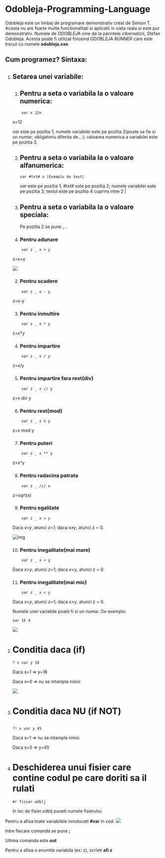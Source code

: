 # Odobleja-Programming-Language

   Odobleja este un limbaj de programare demonstrativ creat de Simion T. Acesta nu are foarte multe functionalitati si aplicatii in viata reala si este pur demonstrativ. Numele de *ODOBLEJA* vine de la parintele ciberneticii, Stefan Odobleja. Acesta poate fi utilizat folosind ODOBLEJA RUNNER care este trecut cu numele **odobleja.exe**.

## Cum programez? Sintaxa:
 1. ## Setarea unei variabile:
    1. ##   Pentru a seta o variabila la o valoare numerica:
      ```odobleja
          var x 12n
       ```
      x=12

      *var* este pe pozitia 1; numele variabilei este pe pozitia 2(poate sa fie si un numar; obligatoriu diferita de *_* ); valoarea numerica a variabilei este pe pozitia 3.

    2. ##   Pentru a seta o variabila la o valoare alfanumerica:
   
       ```odobleja
       var #txt# x |Exemplu de text|
       ```
       *var* este pe pozitia 1; #txt# este pe pozitia 2; numele variabilei este pe pozitia 3; textul este pe pozitia 4 cuprins intre 2 |
    3. ##   Pentru a seta o variabila la o valoare speciala:

       Pe pozitia 2 se pune *_* . 

      1. ###     Pentru adunare

      ```odobleja
          var z _ x + y   
       ```
       z=x+y

       ![](https://github.com/RoAstro/Odobleja-Programming-Language-/blob/main/plus.png?raw=true)


       2. ###     Pentru scadere

      ```odobleja
          var z _ x - y   
       ```
       z=x-y

       3.  ###     Pentru inmultire

      ```odobleja
          var z _ x * y   
       ```
       z=x*y

       4. ###     Pentru impartire

      ```odobleja
          var z _ x / y   
       ```
       z=x/y

       5. ###     Pentru impartire fara rest(div)

      ```odobleja
          var z _ x // y   
       ```
       z=x div y

       6. ###     Pentru rest(mod)

      ```odobleja
          var z _ x % y    
       ```
       z=x mod y

       7. ###     Pentru puteri

      ```odobleja
          var z _ x ** y   
       ```
       z=x^y

       8. ###     Pentru radacina patrata

      ```odobleja
          var z _ /// x     
       ```
       z=sqrt(x)

       9. ###     Pentru egalitate

      ```
          var z _ x = y    
       ```
      
       Daca *x=y*, atunci z=1; daca *x≠y*, atunci z = 0.


    ![img](https://github.com/RoAstro/Odobleja-Programming-Language-/blob/main/egal.png?raw=true)


      10. ###     Pentru inegalitate(mai mare)

      ```odobleja
          var z _ x > y    
       ```
       Daca *x>y*, atunci z=1; daca *x<y*, atunci z = 0.

      11.  ###     Pentru inegalitate(mai mic)

      ```odobleja
          var z _ x < y    
       ```
       Daca *x<y*, atunci z=1; daca *x>y*, atunci z = 0.

    Numele unei variabile poate fi si un numar. De exemplu:
    ```
    var 15 4
     ```

      ![](https://github.com/RoAstro/Odobleja-Programming-Language-/blob/main/var%20nr.png?raw=true)


  3. # Conditia **daca** (**if**)
     ```
     ? x var y 18
     ```
     Daca x=1 => y=18
     
     Daca x=0 => nu se intampla nimic

     ![](https://github.com/RoAstro/Odobleja-Programming-Language-/blob/main/daca.png?raw=true)
     
  4. # Conditia **daca NU** (**if NOT**)
     ```
     
     ?! x var y 45
     ```
     Daca x=1 => nu se intampla nimic
     
     Daca x=0 => y=45
  5. # Deschiderea unui fisier care contine codul pe care doriti sa il rulati
     ```odobleja
     #r fisier.odblj
     ```
     In loc de fisier.odblj puneti numele fisierului.



Pentru a afisa toate variabilele inroduceti **#var** in cod.
![](https://github.com/RoAstro/Odobleja-Programming-Language-/blob/main/%23var.png?raw=true)

Intre fiecare comanda se pune **;**

Ultima comanda este **out**

Pentru a afisa o anumita variabila (ex: z), scrieti **afi z**
     
     
        
